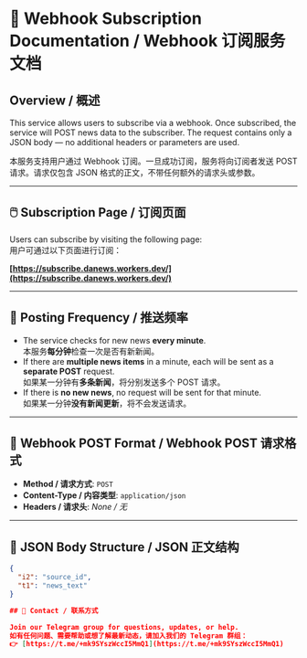 # 📘 Webhook Subscription Documentation / Webhook 订阅服务文档

## Overview / 概述

This service allows users to subscribe via a webhook. Once subscribed, the service will POST news data to the subscriber. The request contains only a JSON body — no additional headers or parameters are used.

本服务支持用户通过 Webhook 订阅。一旦成功订阅，服务将向订阅者发送 POST 请求。请求仅包含 JSON 格式的正文，不带任何额外的请求头或参数。

---

## 🖱️ Subscription Page / 订阅页面

Users can subscribe by visiting the following page:  
用户可通过以下页面进行订阅：

**[https://subscribe.danews.workers.dev/](https://subscribe.danews.workers.dev/)**

---

## 🔁 Posting Frequency / 推送频率

- The service checks for new news **every minute**.  
  本服务**每分钟**检查一次是否有新新闻。
- If there are **multiple news items** in a minute, each will be sent as a **separate POST** request.  
  如果某一分钟有**多条新闻**，将分别发送多个 POST 请求。
- If there is **no new news**, no request will be sent for that minute.  
  如果某一分钟**没有新闻更新**，将不会发送请求。

---

## 🔗 Webhook POST Format / Webhook POST 请求格式

- **Method / 请求方式**: `POST`  
- **Content-Type / 内容类型**: `application/json`  
- **Headers / 请求头**: _None / 无_

---

## 📝 JSON Body Structure / JSON 正文结构

```json
{
  "i2": "source_id",
  "t1": "news_text"
}

## 💬 Contact / 联系方式

Join our Telegram group for questions, updates, or help.  
如有任何问题、需要帮助或想了解最新动态，请加入我们的 Telegram 群组：  
👉 [https://t.me/+mk9SYszWccI5MmQ1](https://t.me/+mk9SYszWccI5MmQ1)

